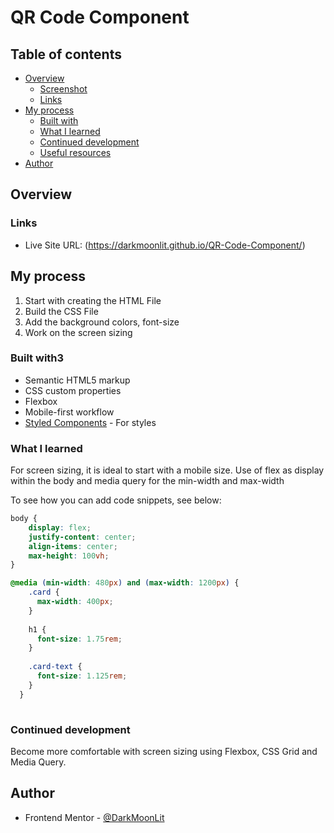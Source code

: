 # QR Code Component

## Table of contents

- [Overview](#overview)
  - [Screenshot](#screenshot)
  - [Links](#links)
- [My process](#my-process)
  - [Built with](#built-with)
  - [What I learned](#what-i-learned)
  - [Continued development](#continued-development)
  - [Useful resources](#useful-resources)
- [Author](#author)


## Overview

### Links
- Live Site URL: (https://darkmoonlit.github.io/QR-Code-Component/)

## My process
1. Start with creating the HTML File
2. Build the CSS File
3. Add the background colors, font-size
4. Work on the screen sizing

### Built with3
- Semantic HTML5 markup
- CSS custom properties
- Flexbox
- Mobile-first workflow
- [Styled Components](https://styled-components.com/) - For styles


### What I learned

For screen sizing, it is ideal to start with a mobile size.
Use of flex as display within the body and media query for the min-width and max-width

To see how you can add code snippets, see below:


```css
body {
    display: flex;
    justify-content: center;
    align-items: center;
    max-height: 100vh;
}

@media (min-width: 480px) and (max-width: 1200px) {
    .card {
      max-width: 400px;
    }
  
    h1 {
      font-size: 1.75rem;
    }
  
    .card-text {
      font-size: 1.125rem;
    }
  }
  
```

### Continued development

Become more comfortable with screen sizing using Flexbox, CSS Grid and Media Query. 


## Author

- Frontend Mentor - [@DarkMoonLit](https://www.frontendmentor.io/profile/DarkMoonLit)

